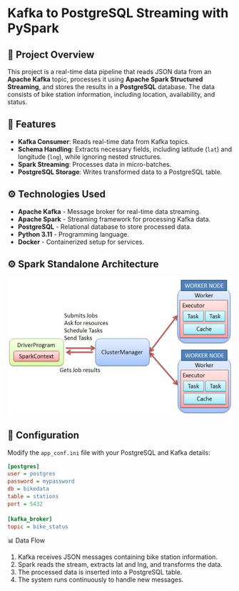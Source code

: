 # Kafka to PostgreSQL Streaming with PySpark

## 📌 Project Overview
This project is a real-time data pipeline that reads JSON data from an **Apache Kafka** topic, processes it using **Apache Spark Structured Streaming**, and stores the results in a **PostgreSQL** database. The data consists of bike station information, including location, availability, and status.

## 🚀 Features
- **Kafka Consumer**: Reads real-time data from Kafka topics.
- **Schema Handling**: Extracts necessary fields, including latitude (`lat`) and longitude (`lng`), while ignoring nested structures.
- **Spark Streaming**: Processes data in micro-batches.
- **PostgreSQL Storage**: Writes transformed data to a PostgreSQL table.


## ⚙️ Technologies Used
- **Apache Kafka** - Message broker for real-time data streaming.
- **Apache Spark** - Streaming framework for processing Kafka data.
- **PostgreSQL** - Relational database to store processed data.
- **Python 3.11** - Programming language.
- **Docker** - Containerized setup for services.

## ⚙️ Spark Standalone Architecture

<img src="SparkRuntime.png" alt="archi_server" style="width:700px;"/>


## 🔧 Configuration
Modify the `app_conf.ini` file with your PostgreSQL and Kafka details:
```ini
[postgres]
user = postgres
password = mypassword
db = bikedata
table = stations
port = 5432

[kafka_broker]
topic = bike_status
```

📊 Data Flow

1. Kafka receives JSON messages containing bike station information.
2. Spark reads the stream, extracts lat and lng, and transforms the data.
3. The processed data is inserted into a PostgreSQL table.
4. The system runs continuously to handle new messages.


